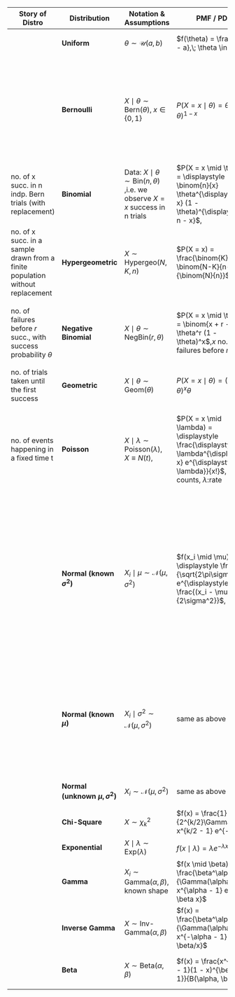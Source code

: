 
| Story of Distro                                                                | **Distribution**                     | **Notation & Assumptions**                                                                  | **PMF / PDF**                                                                                                                                       | **Likelihood**                                                                                                                                                                                                                     | **Conjugate Prior**                                                                                                                                                                                                                                                                                                                                       | **Posterior** $\propto$ Liklihood.Prior                                                                                                                                                                                                                                                                               | **E\[Prior]**                                               | **Var\[Prior]**                                                                          |
| ------------------------------------------------------------------------------ | ------------------------------------ | ------------------------------------------------------------------------------------------- | --------------------------------------------------------------------------------------------------------------------------------------------------- | ---------------------------------------------------------------------------------------------------------------------------------------------------------------------------------------------------------------------------------- | --------------------------------------------------------------------------------------------------------------------------------------------------------------------------------------------------------------------------------------------------------------------------------------------------------------------------------------------------------- | --------------------------------------------------------------------------------------------------------------------------------------------------------------------------------------------------------------------------------------------------------------------------------------------------------------------- | ----------------------------------------------------------- | ---------------------------------------------------------------------------------------- |
|                                                                                | **Uniform**                          | $\theta \sim \mathcal{U}(a, b)$                                                             | $f(\theta) = \frac{1}{b - a},\; \theta \in [a, b]$                                                                                                  | Depends on likelihood                                                                                                                                                                                                              | Non-informative                                                                                                                                                                                                                                                                                                                                           | Depends on likelihood                                                                                                                                                                                                                                                                                                 | $\frac{\displaystyle a + b}{\displaystyle 2}$               | $\frac{\displaystyle (b - a)^2}{\displaystyle 12}$                                       |
|                                                                                | **Bernoulli**                        | $X \mid \theta \sim \text{Bern}(\theta),\; x \in \{0,1\}$                                   | $P(X = x \mid \theta) = \theta^x (1 - \theta)^{1 - x}$                                                                                              | $\propto \theta^{\sum x_i}(1 - \theta)^{n - \sum x_i}$                                                                                                                                                                             | $\theta \sim \text{Beta}(\alpha, \beta)$                                                                                                                                                                                                                                                                                                                  | $\theta \mid x \sim \text{Beta}(a + x, b + 1 - x)$, posterior <br>for 1 Bernoulli trial, <br>$\theta \mid x \sim \text{Beta}(\alpha + \sum x_i, \beta + n - \sum x_i)$, <br><br>posterior for multiple Bernoulli trials, <br>where $\sum x_{i}$ is no. of successes, n-$\sum x_{i}$<br>is no. of failures             | $\frac{\displaystyle \alpha}{\displaystyle \alpha + \beta}$ | $\frac{\displaystyle \alpha\beta}{\displaystyle (\alpha + \beta)^2(\alpha + \beta + 1)}$ |
| no. of x succ. in n indp. Bern trials (with replacement)                       | **Binomial**                         | Data: $X \mid \theta \sim \text{Bin}(n, \theta)$ ,i.e. we observe $X=x$ success in n trials | $P(X = x \mid \theta) = \displaystyle \binom{n}{x} \theta^{\displaystyle x} (1 - \theta)^{\displaystyle n - x}$,                                    | $\propto \theta^{\displaystyle x}(1 - \theta)^{\displaystyle n - x}$,                                                                                                                                                              | $\theta \sim \text{Beta}(\alpha, \beta)$<br>For Non informative prior:<br>$\alpha = 1, \beta = 1$,  <br>Beta(1,1) = U(0,1)                                                                                                                                                                                                                                | $\theta \mid x \sim \text{Beta}(\alpha + x, \beta + n - x)$,<br>$x$ is no. of succ in $n$ trials                                                                                                                                                                                                                      | Same as Bernoulli                                           | Same as Bernoulli                                                                        |
| no. of x succ. in a sample drawn from a finite population without  replacement | **Hypergeometric**                   | $X \sim \text{Hypergeo}(N, K, n)$                                                           | $P(X = x) = \frac{\binom{K}{x} \binom{N-K}{n-x}}{\binom{N}{n}}$                                                                                     | Fixed population sampling                                                                                                                                                                                                          | No standard conjugate prior                                                                                                                                                                                                                                                                                                                               | Not applicable                                                                                                                                                                                                                                                                                                        | -                                                           | -                                                                                        |
| no. of failures before $r$ succ., with success probability $\theta$            | **Negative Binomial**                | $X \mid \theta \sim \text{NegBin}(r, \theta)$                                               | $P(X = x \mid \theta) = \binom{x + r - 1}{x} \theta^r (1 - \theta)^x$,$x$ no. of failures before $r$ succ                                           | $\propto (1 - \theta)^{\sum x_i} \theta^{nr}$, for $x_{i}$ no of observations                                                                                                                                                      | $\theta \sim \text{Beta}(\alpha, \beta)$ ,                                                                                                                                                                                                                                                                                                                | $\theta \mid x \sim \text{Beta}(\alpha + nr, \beta + \sum x_i)$, <br>after $n$ iid obsv $x_{1},x_{2},\dots,x_{n}$ and<br>$nr$ total no. of successes, this is the posterior                                                                                                                                           | $\frac{\displaystyle \alpha}{\displaystyle \alpha + \beta}$ | $\frac{\displaystyle \alpha\beta}{\displaystyle (\alpha + \beta)^2(\alpha + \beta + 1)}$ |
| no. of trials taken until the first success                                    | **Geometric**                        | $X \mid \theta \sim \text{Geom}(\theta)$                                                    | $P(X = x \mid \theta) = (1 - \theta)^x \theta$                                                                                                      | $\propto (1 - \theta)^{\sum x_i} \theta^n$                                                                                                                                                                                         | $\theta \sim \text{Beta}(\alpha, \beta)$                                                                                                                                                                                                                                                                                                                  | $\theta \mid x \sim \text{Beta}(\alpha + n, \beta + \sum x_i)$                                                                                                                                                                                                                                                        | Same as Bernoulli                                           | Same as Bernoulli                                                                        |
| no. of events happening in a fixed time t                                      | **Poisson**                          | $X \mid \lambda \sim \text{Poisson}(\lambda)$, $X\equiv N(t)$,                              | $P(X = x \mid \lambda) = \displaystyle  \frac{\displaystyle \lambda^{\displaystyle x} e^{\displaystyle -\lambda}}{x!}$, $x$: counts, $\lambda$:rate | $L(\lambda \mid x)\propto \displaystyle \lambda^{\displaystyle \sum x_i} e^{\displaystyle -n \lambda}$, likelihood for $n$, $x_{i}$ observations                                                                                   | $\lambda \sim \text{Gamma}(\alpha, \beta)$, $P(\lambda;\alpha,\beta)=\displaystyle \frac{\displaystyle \beta^{\displaystyle \alpha}}{\displaystyle \Gamma(\alpha)}\lambda^{\displaystyle \alpha-1}\displaystyle e^{\displaystyle -\beta\lambda}$,<br>For Non informative prior: <br>$\alpha \approx 1, \beta \approx 0$, <br>$\beta$ is like size of exp. | $\lambda \mid x \sim \text{Gamma}(\alpha + \sum x_i, \beta + n)$,                                                                                                                                                                                                                                                     | $\displaystyle \frac{\alpha}{\beta}$                        | $\displaystyle \frac{\alpha}{\beta^2}$                                                   |
|                                                                                | **Normal (known $\sigma^2$)**        | $X_i \mid \mu \sim \mathcal{N}(\mu, \sigma^2)$                                              | $f(x_i \mid \mu) = \displaystyle \frac{1}{\sqrt{2\pi\sigma^2}} . e^{\displaystyle-\frac{(x_i - \mu)^2}{2\sigma^2}}$,                                | $$L(\mu \mid x_{i})\propto e^{\displaystyle -\frac{n}{2\sigma^2}\sum_{i=1}^{n}(\mu - {x_{i}})^2}$$ $$\propto e^{\displaystyle -\frac{1}{2}\left( \frac{\mu - \bar{x}}{\sigma/\sqrt{n  }} \right)^2} \equiv L(\mu \mid \bar{x}) $$, | $\mu \sim \mathcal{N}(\mu_0, \tau^2)$,<br><br>For Non informative prior: $\tau \to \infty$ <br><br>                                                                                                                                                                                                                                                       | $\mu \mid x \sim \mathcal{N}(\mu_n, \tau_n^2)$, where $$\mu_n = \frac{ \displaystyle \frac{n}{\sigma^2} \bar{x} +  \frac{\mu_0}{\tau^2}}{\displaystyle \frac{n}{\sigma^2}  + \frac{1}{\tau^2}}$$, $$\tau_n^2 = \displaystyle \frac{ 1}{\displaystyle \frac{n}{\sigma^2} + \frac{1}{\tau^2}}$$, precision = 1/variance | $\mu_0$,                                                    | $\tau^2$                                                                                 |
|                                                                                | **Normal (known $\mu$)**             | $X_i \mid \sigma^2 \sim \mathcal{N}(\mu, \sigma^2)$                                         | same as above                                                                                                                                       | $\propto (\sigma^2)^{\displaystyle -\frac{n}{2}} e^{\displaystyle -\frac{1}{2\sigma^2}\sum(x_i - \mu)^2}$                                                                                                                          | $\sigma^2 \sim \text{Inv-Gamma}(\alpha, \beta)$, or, $\sigma^2 \mid \mathbf{x} \sim \text{Inv-}\chi^2( \nu_0, \tau_{0}^2)$,                                                                                                                                                                                                                               | $\sigma^2 \mid x \sim \text{Inv-Gamma}(\alpha + n/2, \beta + \text{RSS}/2)$, <br>or, $\sigma^2 \mid \mathbf{x} \sim \text{Inv-}\chi^2\left( \nu_0 + n, \frac{\nu_0 \tau_0^2 + \text{RSS}}{\nu_0 + n} \right)$, <br>$\text{RSS} = \sum (x_i - \mu)^2$, residual sum of sq,                                             | $\frac{\beta}{\alpha - 1}$, for $\alpha > 1$                | $\frac{\beta^2}{(\alpha - 1)^2(\alpha - 2)}$, for $\alpha > 2$                           |
|                                                                                | **Normal (unknown $\mu, \sigma^2$)** | $X_i \sim \mathcal{N}(\mu, \sigma^2)$                                                       | same as above                                                                                                                                       | Likelihood over both $\mu$, $\sigma^2$                                                                                                                                                                                             | $(\mu, \sigma^2) \sim \text{Normal-Inv-Gamma}(\mu_0, \lambda, \alpha, \beta)$                                                                                                                                                                                                                                                                             | $\mu, \sigma^2 \mid x \sim \text{Normal-Inv-Gamma}(\mu_n, \lambda_n, \alpha_n, \beta_n)$                                                                                                                                                                                                                              | -                                                           | -                                                                                        |
|                                                                                | **Chi-Square**                       | $X \sim \chi^2_k$                                                                           | $f(x) = \frac{1}{2^{k/2}\Gamma(k/2)} x^{k/2 - 1} e^{-x/2}$                                                                                          | Rare in Bayesian use                                                                                                                                                                                                               | No standard conjugate prior                                                                                                                                                                                                                                                                                                                               | No standard posterior                                                                                                                                                                                                                                                                                                 | -                                                           | -                                                                                        |
|                                                                                | **Exponential**                      | $X \mid \lambda \sim \text{Exp}(\lambda)$                                                   | $f(x \mid \lambda) = \lambda e^{-\lambda x}$                                                                                                        | $\propto \lambda^n e^{-\lambda \sum x_i}$                                                                                                                                                                                          | $\lambda \sim \text{Gamma}(\alpha, \beta)$                                                                                                                                                                                                                                                                                                                | $\lambda \mid x \sim \text{Gamma}(\alpha + n, \beta + \sum x_i)$                                                                                                                                                                                                                                                      | $\frac{\alpha}{\beta}$                                      | $\frac{\alpha}{\beta^2}$                                                                 |
|                                                                                | **Gamma**                            | $X_i \sim \text{Gamma}(\alpha, \beta)$, known shape                                         | $f(x \mid \beta) = \frac{\beta^\alpha}{\Gamma(\alpha)} x^{\alpha - 1} e^{-\beta x}$                                                                 | $\propto \beta^{n\alpha} e^{-\beta \sum x_i}$                                                                                                                                                                                      | $\beta \sim \text{Gamma}(a, b)$                                                                                                                                                                                                                                                                                                                           | $\beta \mid x \sim \text{Gamma}(a + n\alpha, b + \sum x_i)$                                                                                                                                                                                                                                                           | $\frac{a}{b}$                                               | $\frac{a}{b^2}$                                                                          |
|                                                                                | **Inverse Gamma**                    | $X \sim \text{Inv-Gamma}(\alpha, \beta)$                                                    | $f(x) = \frac{\beta^\alpha}{\Gamma(\alpha)} x^{-\alpha - 1} e^{-\beta/x}$                                                                           | Used as prior on variance                                                                                                                                                                                                          | Often prior for $\sigma^2$                                                                                                                                                                                                                                                                                                                                | $\text{Inv-Gamma}(\alpha + n/2, \beta + \text{RSS}/2)$                                                                                                                                                                                                                                                                | See normal known mean                                       | See normal known mean                                                                    |
|                                                                                | **Beta**                             | $X \sim \text{Beta}(\alpha, \beta)$                                                         | $f(x) = \frac{x^{\alpha - 1}(1 - x)^{\beta - 1}}{B(\alpha, \beta)}$                                                                                 | Used as prior                                                                                                                                                                                                                      | Not standard likelihood                                                                                                                                                                                                                                                                                                                                   | No standard conjugate prior                                                                                                                                                                                                                                                                                           | $\frac{\alpha}{\alpha + \beta}$                             | $\frac{\alpha\beta}{(\alpha + \beta)^2(\alpha + \beta + 1)}$                             |

